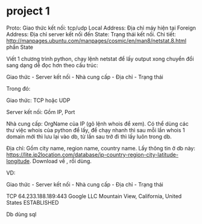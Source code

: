 # project 1

Proto: Giao thức kết nối: tcp/udp Local Address: Địa chỉ máy hiện tại Foreign Address: Địa chỉ server kết nối đến State: Trạng thái kết nối. Chi tiết: http://manpages.ubuntu.com/manpages/cosmic/en/man8/netstat.8.html phần State

Viết 1 chương trình python, chạy lệnh netstat để lấy output xong chuyển đổi sang dạng dễ đọc hơn theo cấu trúc:

Giao thức - Server kết nối - Nhà cung cấp - Địa chỉ - Trạng thái

Trong đó:

Giao thức: TCP hoặc UDP

Server kết nối: Gồm IP, Port

Nhà cung cấp: OrgName của IP (gõ lệnh whois <ip> để xem). Có thể dùng các thư việc whois của python để lấy, để chạy nhanh thì sau mỗi lần whois 1 domain mới thì lưu lại vào db, từ lần sau trở đi thì lấy luôn trong db.

Địa chỉ: Gồm city name, region name, country name. Lấy thông tin ở db này: https://lite.ip2location.com/database/ip-country-region-city-latitude-longitude. Download về , rồi dùng.

VD:

Giao thức - Server kết nối     - Nhà cung cấp - Địa chỉ                                 - Trạng thái

TCP         64.233.188.189:443   Google LLC     Mountain View, California, United States  ESTABLISHED

Db dùng sql
